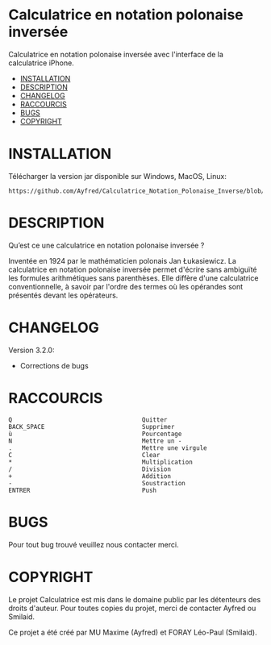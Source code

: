 # Calculatrice en notation polonaise inversée
Calculatrice en notation polonaise inversée avec l'interface de la calculatrice iPhone.

- [INSTALLATION](#installation)
- [DESCRIPTION](#description)
- [CHANGELOG](#changelog)
- [RACCOURCIS](#raccourcis)
- [BUGS](#bugs)
- [COPYRIGHT](#copyright)

# INSTALLATION

Télécharger la version jar disponible sur Windows, MacOS, Linux:

    https://github.com/Ayfred/Calculatrice_Notation_Polonaise_Inverse/blob/b2852a71dd65b1ec3bab2d1c76f8a4c3f7932e1f/Calculator%20v3.2.0.jar


# DESCRIPTION
Qu’est ce une calculatrice en notation polonaise inversée ?

Inventée en 1924 par le mathématicien polonais Jan Łukasiewicz. La calculatrice en notation polonaise inversée permet d'écrire sans ambiguïté les formules arithmétiques sans parenthèses. Elle diffère d'une calculatrice conventionnelle, à savoir par l'ordre des termes où les opérandes sont présentés devant les opérateurs.

# CHANGELOG

Version 3.2.0:

  - Corrections de bugs

# RACCOURCIS
    Q                                    Quitter
    BACK_SPACE                           Supprimer
    ù                                    Pourcentage                   
    N                                    Mettre un -
    .                                    Mettre une virgule
    C                                    Clear
    *                                    Multiplication
    /                                    Division
    +                                    Addition
    -                                    Soustraction
    ENTRER                               Push

# BUGS
Pour tout bug trouvé veuillez nous contacter merci. 

# COPYRIGHT

Le projet Calculatrice est mis dans le domaine public par les détenteurs des droits d'auteur.
Pour toutes copies du projet, merci de contacter Ayfred ou Smilaid.

Ce projet a été créé par MU Maxime (Ayfred) et FORAY Léo-Paul (Smilaid).
